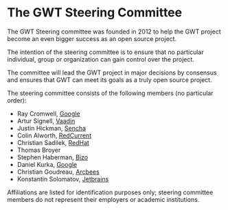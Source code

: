 The GWT Steering Committee
==========================

The GWT Steering committee was founded in 2012 to help the GWT project become an even bigger success as an open source project.

The intention of the steering committee is to ensure that no particular individual, group or organization can gain control over the project.

The committee will lead the GWT project in major decisions by consensus and ensures that GWT can meet its goals as a truly open source project.

The steering committee consists of the following members (no particular order):

* Ray Cromwell, [Google](https://www.google.com/about/)
* Artur Signell, [Vaadin](http://www.vaadin.com)
* Justin Hickman, [Sencha](http://www.sencha.com)
* Colin Alworth, [RedCurrent](http://www.redcurrent.com)
* Christian Sadilek, [RedHat](http://www.redhat.com)
* Thomas Broyer
* Stephen Haberman, [Bizo](http://www.bizo.com)
* Daniel Kurka, [Google](https://www.google.com/about/)
* Christian Goudreau, [Arcbees](http://www.arcbees.com)
* Konstantin Solomatov, [Jetbrains](http://www.jetbrains.com)

Affiliations are listed for identification purposes only; steering committee members do not represent their employers or academic institutions.
